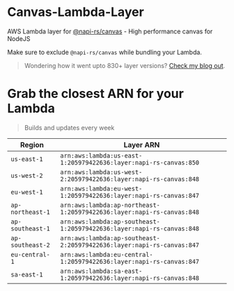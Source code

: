 # Canvas-Lambda-Layer

AWS Lambda layer for [@napi-rs/canvas](https://github.com/Brooooooklyn/canvas) - High performance canvas for NodeJS

Make sure to exclude `@napi-rs/canvas` while bundling your Lambda.

> Wondering how it went upto 830+ layer versions? [Check my blog out](https://learnaws.io/blog/lambda-layer-recursion).

# Grab the closest ARN for your Lambda
> Builds and updates every week

| Region | Layer ARN |
| ------ | --------- |
|`us-east-1`|`arn:aws:lambda:us-east-1:205979422636:layer:napi-rs-canvas:850`|
|`us-west-2`|`arn:aws:lambda:us-west-2:205979422636:layer:napi-rs-canvas:848`|
|`eu-west-1`|`arn:aws:lambda:eu-west-1:205979422636:layer:napi-rs-canvas:847`|
|`ap-northeast-1`|`arn:aws:lambda:ap-northeast-1:205979422636:layer:napi-rs-canvas:848`|
|`ap-southeast-1`|`arn:aws:lambda:ap-southeast-1:205979422636:layer:napi-rs-canvas:848`|
|`ap-southeast-2`|`arn:aws:lambda:ap-southeast-2:205979422636:layer:napi-rs-canvas:847`|
|`eu-central-1`|`arn:aws:lambda:eu-central-1:205979422636:layer:napi-rs-canvas:847`|
|`sa-east-1`|`arn:aws:lambda:sa-east-1:205979422636:layer:napi-rs-canvas:848`|
